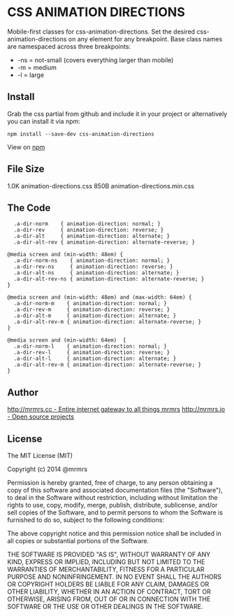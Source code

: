 # CSS ANIMATION DIRECTIONS

  Mobile-first classes for css-animation-directions.
  Set the desired css-animation-directions on any element for any breakpoint.
  Base class names are namespaced across three breakpoints:

*  -ns = not-small (covers everything larger than mobile)
*  -m  = medium
*  -l  = large

## Install
Grab the css partial from github and include it in your project or alternatively
you can install it via npm:
```
npm install --save-dev css-animation-directions
```
View on [npm](https://www.npmjs.org/package/css-animation-directions)

## File Size

1.0K animation-directions.css
850B animation-directions.min.css

## The Code
```
  .a-dir-norm    { animation-direction: normal; }
  .a-dir-rev     { animation-direction: reverse; }
  .a-dir-alt     { animation-direction: alternate; }
  .a-dir-alt-rev { animation-direction: alternate-reverse; }

@media screen and (min-width: 48em) {
  .a-dir-norm-ns    { animation-direction: normal; }
  .a-dir-rev-ns     { animation-direction: reverse; }
  .a-dir-alt-ns     { animation-direction: alternate; }
  .a-dir-alt-rev-ns { animation-direction: alternate-reverse; }
}

@media screen and (min-width: 48em) and (max-width: 64em) {
  .a-dir-norm-m    { animation-direction: normal; }
  .a-dir-rev-m     { animation-direction: reverse; }
  .a-dir-alt-m     { animation-direction: alternate; }
  .a-dir-alt-rev-m { animation-direction: alternate-reverse; }
}

@media screen and (min-width: 64em)  {
  .a-dir-norm-l    { animation-direction: normal; }
  .a-dir-rev-l     { animation-direction: reverse; }
  .a-dir-alt-l     { animation-direction: alternate; }
  .a-dir-alt-rev-m { animation-direction: alternate-reverse; }
}

```

## Author

[http://mrmrs.cc - Entire internet gateway to all things mrmrs](http://mrmrs.cc)
[http://mrmrs.io - Open source projects](http://mrmrs.io)

## License

The MIT License (MIT)

Copyright (c) 2014 @mrmrs

Permission is hereby granted, free of charge, to any person obtaining a copy
of this software and associated documentation files (the "Software"), to deal
in the Software without restriction, including without limitation the rights
to use, copy, modify, merge, publish, distribute, sublicense, and/or sell
copies of the Software, and to permit persons to whom the Software is
furnished to do so, subject to the following conditions:

The above copyright notice and this permission notice shall be included in
all copies or substantial portions of the Software.

THE SOFTWARE IS PROVIDED "AS IS", WITHOUT WARRANTY OF ANY KIND, EXPRESS OR
IMPLIED, INCLUDING BUT NOT LIMITED TO THE WARRANTIES OF MERCHANTABILITY,
FITNESS FOR A PARTICULAR PURPOSE AND NONINFRINGEMENT. IN NO EVENT SHALL THE
AUTHORS OR COPYRIGHT HOLDERS BE LIABLE FOR ANY CLAIM, DAMAGES OR OTHER
LIABILITY, WHETHER IN AN ACTION OF CONTRACT, TORT OR OTHERWISE, ARISING FROM,
OUT OF OR IN CONNECTION WITH THE SOFTWARE OR THE USE OR OTHER DEALINGS IN
THE SOFTWARE.

